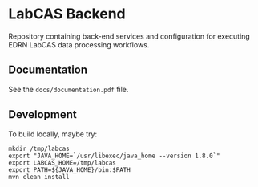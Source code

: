 LabCAS Backend
==============

Repository containing back-end services and configuration for executing EDRN LabCAS data processing workflows.


Documentation
-------------

See the `docs/documentation.pdf` file.


Development
-----------

To build locally, maybe try:

    mkdir /tmp/labcas
    export "JAVA_HOME=`/usr/libexec/java_home --version 1.8.0`"
    export LABCAS_HOME=/tmp/labcas
    export PATH=${JAVA_HOME}/bin:$PATH
    mvn clean install

